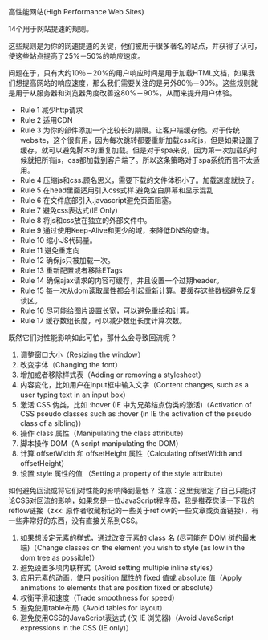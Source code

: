 高性能网站(High Performance Web Sites)

14个用于网站提速的规则。

这些规则是为你的网速提速的关键，他们被用于很多著名的站点，并获得了认可，使这些站点提高了25%－50%的响应速度。

问题在于，只有大约10％－20%的用户响应时间是用于加载HTML文档，如果我们想提高网站的响应速度，那么我们需要关注的是另外80％－90%。这些规则就是用于从服务器和浏览器角度改善这80%－90%，从而来提升用户体验。

- Rule 1 减少http请求
- Rule 2 适用CDN
- Rule 3 为你的部件添加一个比较长的期限。让客户端缓存他。对于传统website，这个很有用，因为每次跳转都要重新加载css和js，但是如果设置了缓存，就可以避免脚本的重复加载。但是对于spa来说，因为第一次加载的时候就把所有js，css都加载到客户端了。所以这条策略对于spa系统而言不太适用。
- Rule 4 压缩js和css.顾名思义，需要下载的文件体积小了。加载速度就快了。
- Rule 5 在head里面适用<link>引入css式样.避免空白屏幕和显示混乱
- Rule 6 在文件底部引入.javascript避免页面阻塞。
- Rule 7 避免css表达式(IE Only)
- Rule 8 将js和css放在独立的外部文件中。
- Rule 9 通过使用Keep-Alive和更少的域，来降低DNS的查询。
- Rule 10 缩小JS代码量。
- Rule 11 避免重定向
- Rule 12 确保js只被加载一次。
- Rule 13 重新配置或者移除ETags
- Rule 14 确保ajax请求的内容可缓存，并且设置一个过期header。
- Rule 15 每一次从dom读取属性都会引起重新计算。要缓存这些数据避免反复读区。
- Rule 16 尽可能给图片设置长宽，可以避免重绘和计算。
- Rule 17 缓存数组长度，可以减少数组长度计算次数。

既然它们对性能影响如此可怕，那什么会导致回流呢？
1. 调整窗口大小（Resizing the window）
2. 改变字体（Changing the font）
3. 增加或者移除样式表（Adding or removing a stylesheet）
4. 内容变化，比如用户在input框中输入文字（Content changes, such as a user typing text in an input box）
5. 激活 CSS 伪类，比如 :hover (IE 中为兄弟结点伪类的激活)（Activation of CSS pseudo classes such as :hover (in IE the activation of the pseudo class of a sibling)）
6. 操作 class 属性（Manipulating the class attribute）
7. 脚本操作 DOM（A script manipulating the DOM）
8. 计算 offsetWidth 和 offsetHeight 属性（Calculating offsetWidth and offsetHeight）
9. 设置 style 属性的值 （Setting a property of the style attribute）

如何避免回流或将它们对性能的影响降到最低？
注意：这里我限定了自己只能讨论CSS对回流的影响，如果您是一位JavaScript程序员，我是推荐您读一下我的reflow链接（zxx: 原作者收藏标记的一些关于reflow的一些文章或页面链接），有一些非常好的东西，没有直接关系到CSS。
1. 如果想设定元素的样式，通过改变元素的 class 名 (尽可能在 DOM 树的最末端)（Change classes on the element you wish to style (as low in the dom tree as possible)）
2. 避免设置多项内联样式（Avoid setting multiple inline styles）
3. 应用元素的动画，使用 position 属性的 fixed 值或 absolute 值（Apply animations to elements that are position fixed or absolute）
4. 权衡平滑和速度（Trade smoothness for speed）
5. 避免使用table布局（Avoid tables for layout）
6. 避免使用CSS的JavaScript表达式 (仅 IE 浏览器)（Avoid JavaScript expressions in the CSS (IE only)）
